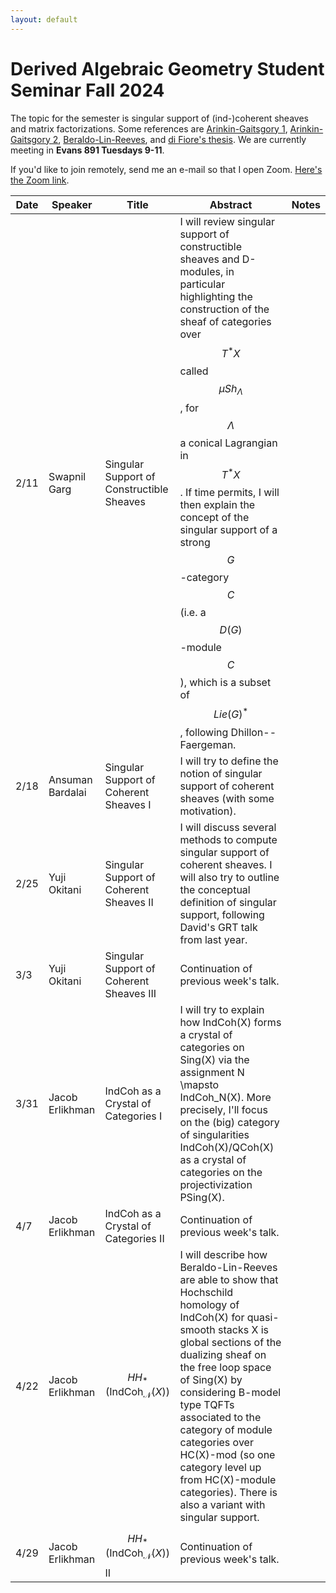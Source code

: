 ```yaml
---
layout: default
---
```


# Derived Algebraic Geometry Student Seminar Fall 2024

The topic for the semester is singular support of (ind-)coherent sheaves and matrix factorizations. Some references are [Arinkin-Gaitsgory 1](https://arxiv.org/abs/1201.6343), [Arinkin-Gaitsgory 2](https://arxiv.org/abs/1412.4394), [Beraldo-Lin-Reeves](https://arxiv.org/abs/2410.10692), and [di Fiore's thesis](https://knowledge.uchicago.edu/record/2022/files/diFiore_uchicago_0330D_14994.pdf). We are currently meeting in **Evans 891 Tuesdays 9-11**.

If you'd like to join remotely, send me an e-mail so that I open Zoom. [Here's the Zoom link](https://berkeley.zoom.us/j/8271009900).

| Date    | Speaker | Title | Abstract|Notes|
| -------- | ------- | -------| ------|----|
|2/11| Swapnil Garg | Singular Support of Constructible Sheaves| I will review singular support of constructible sheaves and D-modules, in particular highlighting the construction of the sheaf of categories over $$T^*X$$ called $$\mu Sh_\Lambda$$, for $$\Lambda$$ a conical Lagrangian in $$T^*X$$. If time permits, I will then explain the concept of the singular support of a strong $$G$$-category $$C$$ (i.e. a $$D(G)$$-module $$C$$), which is a subset of $$Lie(G)^*$$, following Dhillon--Faergeman. | |
|2/18| Ansuman Bardalai | Singular Support of Coherent Sheaves I | I will try to define the notion of singular support of coherent sheaves (with some motivation). | | 
|2/25| Yuji Okitani | Singular Support of Coherent Sheaves II | I will discuss several methods to compute singular support of coherent sheaves. I will also try to outline the conceptual definition of singular support, following David's GRT talk from last year. | | 
|3/3| Yuji Okitani | Singular Support of Coherent Sheaves III | Continuation of previous week's talk. | | 
|3/31| Jacob Erlikhman | IndCoh as a Crystal of Categories I | I will try to explain how IndCoh(X) forms a crystal of categories on Sing(X) via the assignment N \mapsto IndCoh_N(X). More precisely, I'll focus on the (big) category of singularities IndCoh(X)/QCoh(X) as a crystal of categories on the projectivization PSing(X). | | 
|4/7| Jacob Erlikhman | IndCoh as a Crystal of Categories II | Continuation of previous week's talk. | |
|4/22| Jacob Erlikhman | $$HH_*(\mathsf{IndCoh}_{\mathscr{N}}(X))$$ | I will describe how Beraldo-Lin-Reeves are able to show that Hochschild homology of IndCoh(X) for quasi-smooth stacks X is global sections of the dualizing sheaf on the free loop space of Sing(X) by considering B-model type TQFTs associated to the category of module categories over HC(X)-mod (so one category level up from HC(X)-module categories). There is also a variant with singular support. | |
|4/29| Jacob Erlikhman | $$HH_*(\mathsf{IndCoh}_{\mathscr{N}}(X))$$ II| Continuation of previous week's talk. | |
